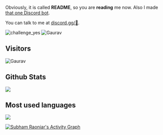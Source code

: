 Obviously, it is called **README**, so you are **reading** me now. Also I made [that one Discord bot](https://discord.com/oauth2/authorize?client_id=825617171589759006&permissions=2113268958&redirect_uri=https://discord.gg/2JrxEPtszD&response_type=code&scope=bot).

You can talk to me at [discord.gg/:eyes:](https://discord.gg/2JrxEPtszD).

![challenge_yes](https://i.alexflipnote.dev/4h93guy.png)
![Gaurav](https://github.com/Shadowaf/Shadowaf/blob/main/dance.gif)

## Visitors
![Gaurav](https://profile-counter.glitch.me/Shadowaf/count.svg)

</span>

<span float="center" height=200>
  <h2>Github Stats</h2>
<img src="https://github-readme-stats.vercel.app/api?username=Shadowaf&show_icons=true&count_private=true&title_color=d1eaff&text_color=f2f9ff&icon_color=a3b9cc&bg_color=6e7e91" float="left" />
  <h2>Most used languages</h2>
<img src="https://github-readme-stats.vercel.app/api/top-langs?username=Shadowaf&show_icons=true&title_color=d1eaff&text_color=f2f9ff&icon_color=a3b9cc&bg_color=475159" float="right" />
</span>

<a href="https://github.com/Shadowaf/github-readme-activity-graph"><img alt="Subham Raoniar's Activity Graph" src="https://activity-graph.herokuapp.com/graph?username=Shadowaf&bg_color=0D1117&color=5BCDEC&line=5BCDEC&point=FFFFFF&hide_border=true" /></a>
